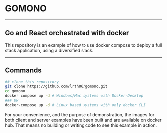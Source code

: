 
# GOMONO

___

## Go and React orchestrated with docker

This repository is an example of how to use docker compose to deploy a full stack application, using a diversified stack.
___

## Commands

```bash
## clone this repository
git clone https://github.com/lrth06/gomono.git 
cd gomono
docker compose up -d # Windows/Mac systems with Docker-Desktop
### OR
docker-compose up -d # Linux based systems with only docker CLI

 ```

For your convenience, and the purpose of demonstration, the images for both client and server examples have been built and are available on docker hub. That means no building or writing code to see this example in action.
